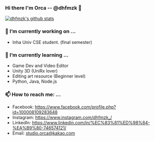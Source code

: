 ### Hi there I'm Orca -- @dhfmzk 👋

[![dhfmzk's github stats](https://github-readme-stats.vercel.app/api?username=dhfmzk&show_icons=true&hide_border=true)](https://github.com/dhfmzk)

### 🔭 I’m currently working on ...
- Inha Univ CSE student. (final semester)

### 🌱 I’m currently learning ...
- Game Dev and Video Editor
- Unity 3D (UniRx lover)
- Editing art resource (Beginner level)
- Python, Java, Node.js

### 📫 How to reach me: ...
- Facebook: https://www.facebook.com/profile.php?id=100008109283648
- Instagram: https://www.instagram.com/dhfmzk_/
- LinkedIn: https://www.linkedin.com/in/%EC%83%81%ED%98%84-%EA%B9%80-746574121/
- Email: studio.orca@kakao.com  
